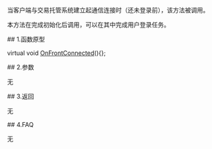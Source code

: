 <p>当客户端与交易托管系统建立起通信连接时（还未登录前），该方法被调用。</p>
<p>本方法在完成初始化后调用，可以在其中完成用户登录任务。</p>
<span class="anchor" id="442c0cb1-0fd2-4c75-9f71-37e8b4b329cb"></span>
## 1.函数原型
<p>virtual void <a href="../../../HQJK/CTHOSTFTDCMDSPI/ONFRONTCONNECTED/">OnFrontConnected</a>(){};</p>
<span class="anchor" id="d0ff3ac4-e4e7-4acc-9acf-315c8d4bb6b1"></span>
## 2.参数
<p>无</p>
<span class="anchor" id="8f5aeef8-d274-4108-9e57-3c3387331dee"></span>
## 3.返回
<p>无</p>
<span class="anchor" id="f9b2b511-c93e-48d9-bd95-bafdbe8bf0fe"></span>
## 4.FAQ
<p>无</p>
